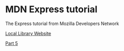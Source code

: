 # MDN Express tutorial

The Express tutorial from Mozilla Developers Network

[Local Library Website](https://developer.mozilla.org/en-US/docs/Learn/Server-side/Express_Nodejs/Tutorial_local_library_website)

[Part 5](https://developer.mozilla.org/en-US/docs/Learn/Server-side/Express_Nodejs/Displaying_data)
